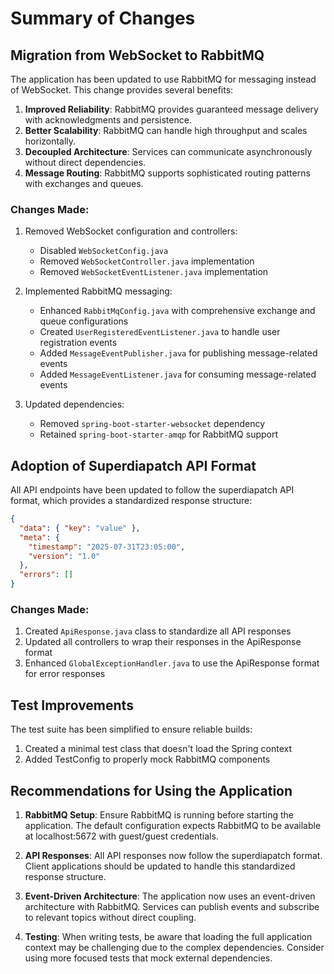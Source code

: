 # Summary of Changes

## Migration from WebSocket to RabbitMQ

The application has been updated to use RabbitMQ for messaging instead of WebSocket. This change provides several benefits:

1. **Improved Reliability**: RabbitMQ provides guaranteed message delivery with acknowledgments and persistence.
2. **Better Scalability**: RabbitMQ can handle high throughput and scales horizontally.
3. **Decoupled Architecture**: Services can communicate asynchronously without direct dependencies.
4. **Message Routing**: RabbitMQ supports sophisticated routing patterns with exchanges and queues.

### Changes Made:

1. Removed WebSocket configuration and controllers:
   - Disabled `WebSocketConfig.java`
   - Removed `WebSocketController.java` implementation
   - Removed `WebSocketEventListener.java` implementation

2. Implemented RabbitMQ messaging:
   - Enhanced `RabbitMqConfig.java` with comprehensive exchange and queue configurations
   - Created `UserRegisteredEventListener.java` to handle user registration events
   - Added `MessageEventPublisher.java` for publishing message-related events
   - Added `MessageEventListener.java` for consuming message-related events

3. Updated dependencies:
   - Removed `spring-boot-starter-websocket` dependency
   - Retained `spring-boot-starter-amqp` for RabbitMQ support

## Adoption of Superdiapatch API Format

All API endpoints have been updated to follow the superdiapatch API format, which provides a standardized response structure:

```json
{
  "data": { "key": "value" },
  "meta": {
    "timestamp": "2025-07-31T23:05:00",
    "version": "1.0"
  },
  "errors": []
}
```

### Changes Made:

1. Created `ApiResponse.java` class to standardize all API responses
2. Updated all controllers to wrap their responses in the ApiResponse format
3. Enhanced `GlobalExceptionHandler.java` to use the ApiResponse format for error responses

## Test Improvements

The test suite has been simplified to ensure reliable builds:

1. Created a minimal test class that doesn't load the Spring context
2. Added TestConfig to properly mock RabbitMQ components

## Recommendations for Using the Application

1. **RabbitMQ Setup**: Ensure RabbitMQ is running before starting the application. The default configuration expects RabbitMQ to be available at localhost:5672 with guest/guest credentials.

2. **API Responses**: All API responses now follow the superdiapatch format. Client applications should be updated to handle this standardized response structure.

3. **Event-Driven Architecture**: The application now uses an event-driven architecture with RabbitMQ. Services can publish events and subscribe to relevant topics without direct coupling.

4. **Testing**: When writing tests, be aware that loading the full application context may be challenging due to the complex dependencies. Consider using more focused tests that mock external dependencies.
